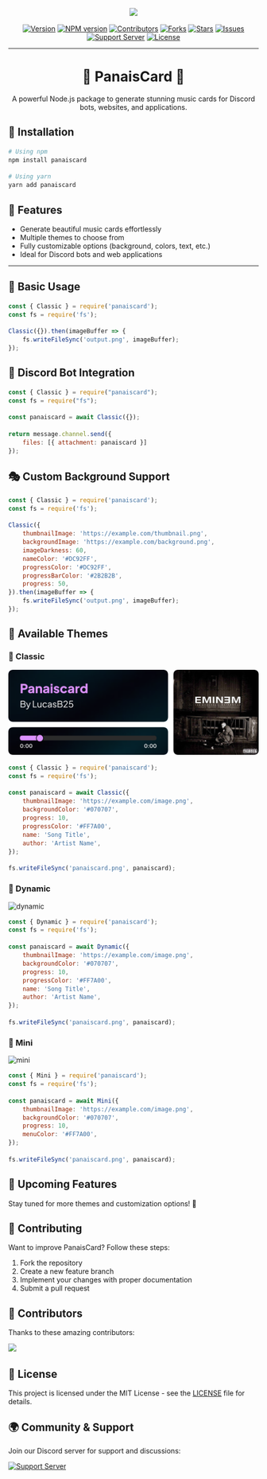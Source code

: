 <p align="center">
  <img src="https://capsule-render.vercel.app/api?type=waving&color=gradient&height=200&section=header&text=PanaisCard&fontSize=80&fontAlignY=35&animation=twinkling&fontColor=gradient" />
</p>

<p align="center">
  <a href="version-url"><img src="https://img.shields.io/github/package-json/v/LucasB25/panaiscard?style=for-the-badge" alt="Version" /></a>
  <a href="https://www.npmjs.com/package/panaiscard"><img src="https://img.shields.io/npm/v/panaiscard.svg?maxAge=3600&style=for-the-badge" alt="NPM version" /></a>
  <a href="contributors-url"><img src="https://img.shields.io/github/contributors/LucasB25/panaiscard.svg?style=for-the-badge" alt="Contributors" /></a>
  <a href="forks-url"><img src="https://img.shields.io/github/forks/LucasB25/panaiscard.svg?style=for-the-badge" alt="Forks" /></a>
  <a href="stars-url"><img src="https://img.shields.io/github/stars/LucasB25/panaiscard.svg?style=for-the-badge" alt="Stars" /></a>
  <a href="issues-url"><img src="https://img.shields.io/github/issues/LucasB25/panaiscard.svg?style=for-the-badge" alt="Issues" /></a>
  <a href="support-server"><img src="https://img.shields.io/discord/942117923001098260.svg?style=for-the-badge&logo=discord&colorB=7289DA" alt="Support Server" /></a>
  <a href="license-url"><img src="https://img.shields.io/github/license/LucasB25/panaiscard.svg?style=for-the-badge" alt="License" /></a>
</p>

---

<h1 align="center">🎵 PanaisCard 🎵</h1>

<p align="center">A powerful Node.js package to generate stunning music cards for Discord bots, websites, and applications.</p>

## 🚀 Installation

```sh
# Using npm
npm install panaiscard

# Using yarn
yarn add panaiscard
```

## 🎨 Features
- Generate beautiful music cards effortlessly
- Multiple themes to choose from
- Fully customizable options (background, colors, text, etc.)
- Ideal for Discord bots and web applications

---

## 📌 Basic Usage

```js
const { Classic } = require('panaiscard');
const fs = require('fs');

Classic({}).then(imageBuffer => {
    fs.writeFileSync('output.png', imageBuffer);
});
```

## 🤖 Discord Bot Integration

```js
const { Classic } = require("panaiscard");
const fs = require("fs");

const panaiscard = await Classic({});

return message.channel.send({
    files: [{ attachment: panaiscard }]
});
```

## 🎭 Custom Background Support

```js
const { Classic } = require('panaiscard');
const fs = require('fs');

Classic({
    thumbnailImage: 'https://example.com/thumbnail.png',
    backgroundImage: 'https://example.com/background.png',
    imageDarkness: 60,
    nameColor: '#DC92FF',
    progressColor: '#DC92FF',
    progressBarColor: '#2B2B2B',
    progress: 50,
}).then(imageBuffer => {
    fs.writeFileSync('output.png', imageBuffer);
});
```

## 🎨 Available Themes

### 🔹 Classic
![classic](images/Classic.png)

```js
const { Classic } = require('panaiscard');
const fs = require('fs');

const panaiscard = await Classic({
    thumbnailImage: 'https://example.com/image.png',
    backgroundColor: '#070707',
    progress: 10,
    progressColor: '#FF7A00',
    name: 'Song Title',
    author: 'Artist Name',
});

fs.writeFileSync('panaiscard.png', panaiscard);
```

### 🔹 Dynamic
![dynamic](https://ik.imagekit.io/LucasB25/Dynamic.svg)

```js
const { Dynamic } = require('panaiscard');
const fs = require('fs');

const panaiscard = await Dynamic({
    thumbnailImage: 'https://example.com/image.png',
    backgroundColor: '#070707',
    progress: 10,
    progressColor: '#FF7A00',
    name: 'Song Title',
    author: 'Artist Name',
});

fs.writeFileSync('panaiscard.png', panaiscard);
```

### 🔹 Mini
![mini](https://ik.imagekit.io/LucasB25/Mini.svg)

```js
const { Mini } = require('panaiscard');
const fs = require('fs');

const panaiscard = await Mini({
    thumbnailImage: 'https://example.com/image.png',
    backgroundColor: '#070707',
    progress: 10,
    menuColor: '#FF7A00',
});

fs.writeFileSync('panaiscard.png', panaiscard);
```

## 🎯 Upcoming Features
Stay tuned for more themes and customization options! 🚀

## 🤝 Contributing
Want to improve PanaisCard? Follow these steps:

1. Fork the repository
2. Create a new feature branch
3. Implement your changes with proper documentation
4. Submit a pull request

## 💖 Contributors

Thanks to these amazing contributors:

<a href="https://github.com/LucasB25/panaiscard/graphs/contributors">
  <img src="https://contrib.rocks/image?repo=LucasB25/panaiscard" />
</a>

## 📜 License
This project is licensed under the MIT License - see the [LICENSE](license-url) file for details.

## 🌍 Community & Support
Join our Discord server for support and discussions:

[![Support Server](https://img.shields.io/discord/942117923001098260.svg?style=for-the-badge&logo=discord&colorB=7289DA)](https://discord.gg/nvcznzhkTF)


[npm-url]: https://img.shields.io/github/package-json/v/LucasB25/panaiscard?style=for-the-badge
[contributors-url]: https://github.com/LucasB25/panaiscard/graphs/contributors
[forks-url]: https://github.com/LucasB25/panaiscard/network/members
[stars-url]: https://github.com/LucasB25/panaiscard/stargazers
[issues-url]: https://github.com/LucasB25/panaiscard/issues
[license-url]: https://github.com/LucasB25/panaiscard/blob/mains/LICENSE
[support-server]: https://discord.gg/nvcznzhkTF